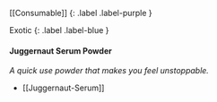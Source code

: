 [[Consumable]]
{: .label .label-purple }

Exotic
{: .label .label-blue }
#### Juggernaut Serum Powder
*A quick use powder that makes you feel unstoppable.*
* [[Juggernaut-Serum]]